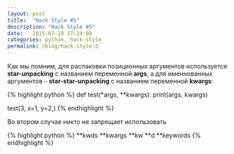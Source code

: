 ```yaml
---
layout: post
title:  "Hack Style #5"
description: "Hack Style #5"
date:   2015-07-19 17:24:00
categories: python, hack-style
permalink: /blog/hack-style-5
---
```


Как мы помним, для распаковки позиционных аргументов используется **star-unpacking** с названием переменной **args**, а для именнованных аргументов - **star-star-unpacking** с названием переменной **kwargs**:

<!--more-->

{% highlight python %}
def test(*args, **kwargs):
  print(args, kwargs)

test(3, x=1, y=2,)
{% endhighlight %}

Во втором случае никто не запрещает использовать

{% highlight python %}
**kwds  **kwargs **kw **d **keywords
{% endhighlight %}
